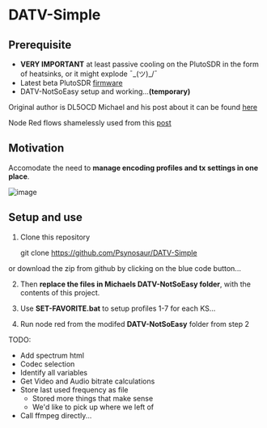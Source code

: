 # DATV-Simple

## Prerequisite 
- **VERY IMPORTANT** at least passive cooling on the PlutoSDR in the form of heatsinks, or it might explode ¯\_(ツ)_/¯
- Latest beta PlutoSDR [firmware](https://github.com/F5OEO/pluto-ori-ps/wiki)
- DATV-NotSoEasy setup and working...**(temporary)**

Original author is DL5OCD Michael and his post about it can be found [here](https://groups.io/g/plutodvb/message/257)

Node Red flows shamelessly used from this [post](https://www.pg540.org/wiki/index.php/RFE_for_PlutoDVB2)

## Motivation
Accomodate the need to **manage encoding profiles and tx settings in one place**.

![image](https://github.com/Psynosaur/DATV-Simple/assets/26934113/2afba98e-6894-422f-951f-c2a4c1c3e7a9)

## Setup and use
1. Clone this repository

    git clone https://github.com/Psynosaur/DATV-Simple

or download the zip from github by clicking on the blue code button...

2. Then **replace the files in Michaels DATV-NotSoEasy folder**, with the contents of this project.

3. Use **SET-FAVORITE.bat** to setup profiles 1-7 for each KS...

4. Run node red from the modifed **DATV-NotSoEasy** folder from step 2

TODO:
 - Add spectrum html
 - Codec selection
 - Identify all variables
 - Get Video and Audio bitrate calculations
 - Store last used frequency as file
   - Stored more things that make sense
   - We'd like to pick up where we left of
 - Call ffmpeg directly...
